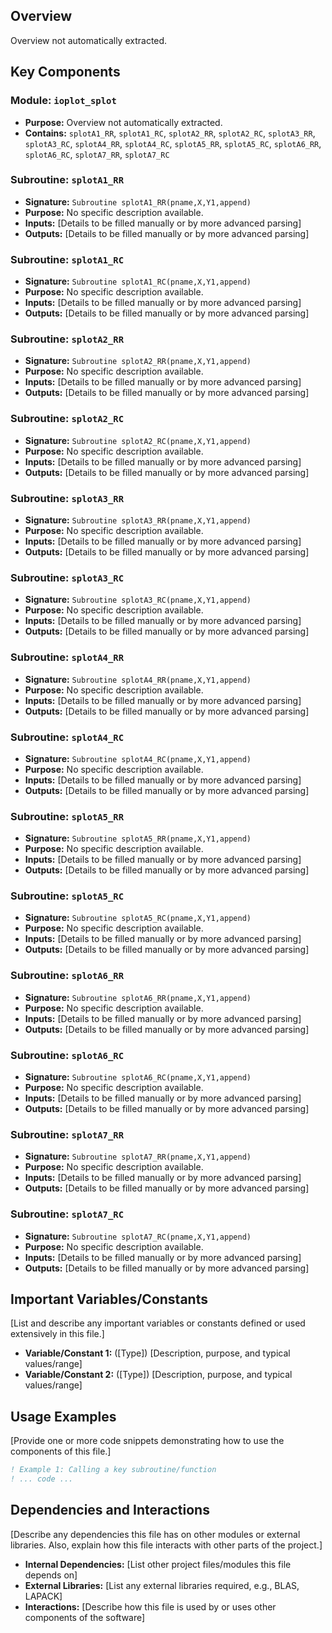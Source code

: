 ## Overview

Overview not automatically extracted.

## Key Components

### Module: `ioplot_splot`
- **Purpose:** Overview not automatically extracted.
- **Contains:** `splotA1_RR`, `splotA1_RC`, `splotA2_RR`, `splotA2_RC`, `splotA3_RR`, `splotA3_RC`, `splotA4_RR`, `splotA4_RC`, `splotA5_RR`, `splotA5_RC`, `splotA6_RR`, `splotA6_RC`, `splotA7_RR`, `splotA7_RC`

### Subroutine: `splotA1_RR`
- **Signature:** `Subroutine splotA1_RR(pname,X,Y1,append)`
- **Purpose:** No specific description available.
- **Inputs:** [Details to be filled manually or by more advanced parsing]
- **Outputs:** [Details to be filled manually or by more advanced parsing]

### Subroutine: `splotA1_RC`
- **Signature:** `Subroutine splotA1_RC(pname,X,Y1,append)`
- **Purpose:** No specific description available.
- **Inputs:** [Details to be filled manually or by more advanced parsing]
- **Outputs:** [Details to be filled manually or by more advanced parsing]

### Subroutine: `splotA2_RR`
- **Signature:** `Subroutine splotA2_RR(pname,X,Y1,append)`
- **Purpose:** No specific description available.
- **Inputs:** [Details to be filled manually or by more advanced parsing]
- **Outputs:** [Details to be filled manually or by more advanced parsing]

### Subroutine: `splotA2_RC`
- **Signature:** `Subroutine splotA2_RC(pname,X,Y1,append)`
- **Purpose:** No specific description available.
- **Inputs:** [Details to be filled manually or by more advanced parsing]
- **Outputs:** [Details to be filled manually or by more advanced parsing]

### Subroutine: `splotA3_RR`
- **Signature:** `Subroutine splotA3_RR(pname,X,Y1,append)`
- **Purpose:** No specific description available.
- **Inputs:** [Details to be filled manually or by more advanced parsing]
- **Outputs:** [Details to be filled manually or by more advanced parsing]

### Subroutine: `splotA3_RC`
- **Signature:** `Subroutine splotA3_RC(pname,X,Y1,append)`
- **Purpose:** No specific description available.
- **Inputs:** [Details to be filled manually or by more advanced parsing]
- **Outputs:** [Details to be filled manually or by more advanced parsing]

### Subroutine: `splotA4_RR`
- **Signature:** `Subroutine splotA4_RR(pname,X,Y1,append)`
- **Purpose:** No specific description available.
- **Inputs:** [Details to be filled manually or by more advanced parsing]
- **Outputs:** [Details to be filled manually or by more advanced parsing]

### Subroutine: `splotA4_RC`
- **Signature:** `Subroutine splotA4_RC(pname,X,Y1,append)`
- **Purpose:** No specific description available.
- **Inputs:** [Details to be filled manually or by more advanced parsing]
- **Outputs:** [Details to be filled manually or by more advanced parsing]

### Subroutine: `splotA5_RR`
- **Signature:** `Subroutine splotA5_RR(pname,X,Y1,append)`
- **Purpose:** No specific description available.
- **Inputs:** [Details to be filled manually or by more advanced parsing]
- **Outputs:** [Details to be filled manually or by more advanced parsing]

### Subroutine: `splotA5_RC`
- **Signature:** `Subroutine splotA5_RC(pname,X,Y1,append)`
- **Purpose:** No specific description available.
- **Inputs:** [Details to be filled manually or by more advanced parsing]
- **Outputs:** [Details to be filled manually or by more advanced parsing]

### Subroutine: `splotA6_RR`
- **Signature:** `Subroutine splotA6_RR(pname,X,Y1,append)`
- **Purpose:** No specific description available.
- **Inputs:** [Details to be filled manually or by more advanced parsing]
- **Outputs:** [Details to be filled manually or by more advanced parsing]

### Subroutine: `splotA6_RC`
- **Signature:** `Subroutine splotA6_RC(pname,X,Y1,append)`
- **Purpose:** No specific description available.
- **Inputs:** [Details to be filled manually or by more advanced parsing]
- **Outputs:** [Details to be filled manually or by more advanced parsing]

### Subroutine: `splotA7_RR`
- **Signature:** `Subroutine splotA7_RR(pname,X,Y1,append)`
- **Purpose:** No specific description available.
- **Inputs:** [Details to be filled manually or by more advanced parsing]
- **Outputs:** [Details to be filled manually or by more advanced parsing]

### Subroutine: `splotA7_RC`
- **Signature:** `Subroutine splotA7_RC(pname,X,Y1,append)`
- **Purpose:** No specific description available.
- **Inputs:** [Details to be filled manually or by more advanced parsing]
- **Outputs:** [Details to be filled manually or by more advanced parsing]

## Important Variables/Constants

[List and describe any important variables or constants defined or used extensively in this file.]

- **Variable/Constant 1:** ([Type]) [Description, purpose, and typical values/range]
- **Variable/Constant 2:** ([Type]) [Description, purpose, and typical values/range]

## Usage Examples

[Provide one or more code snippets demonstrating how to use the components of this file.]

```fortran
! Example 1: Calling a key subroutine/function
! ... code ...
```

## Dependencies and Interactions

[Describe any dependencies this file has on other modules or external libraries. Also, explain how this file interacts with other parts of the project.]

- **Internal Dependencies:** [List other project files/modules this file depends on]
- **External Libraries:** [List any external libraries required, e.g., BLAS, LAPACK]
- **Interactions:** [Describe how this file is used by or uses other components of the software]
